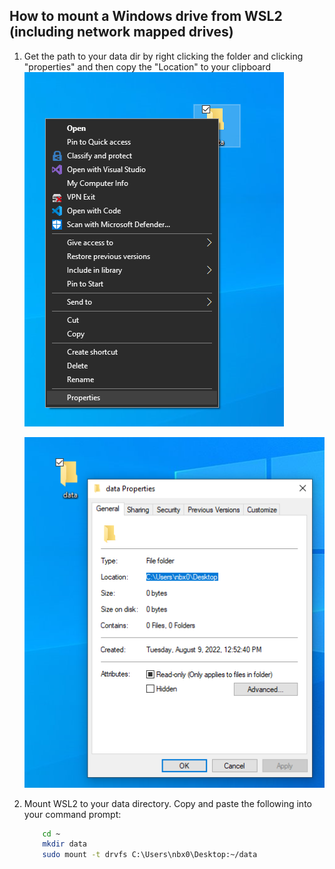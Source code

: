 ## How to mount a Windows drive from WSL2 (including network mapped drives)

1. Get the path to your data dir by right clicking the folder and clicking "properties" and then copy the "Location" to your clipboard
    ![alt text](../images/desktop_properties.png)

    ![alttext](../images/desktop_location.png)
2. Mount WSL2 to your data directory. Copy and paste the following into your command prompt:
    ```bash
        cd ~
        mkdir data
        sudo mount -t drvfs C:\Users\nbx0\Desktop:~/data
    ```
